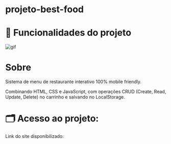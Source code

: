 # projeto-best-food
# 📃 Funcionalidades do projeto
![gif](https://github.com/KarenAlana/projeto-best-food/assets/131778882/fbb711bc-c6d1-4ef1-8121-c40a083ca956)
# Sobre
Sistema de menu de restaurante interativo 100% mobile friendly.

Combinando HTML, CSS e JavaScript, com operações CRUD (Create, Read, Update, Delete) no carrinho e salvando no LocalStorage. 

# 🗂️ Acesso ao projeto:

Link do site disponibilizado:
